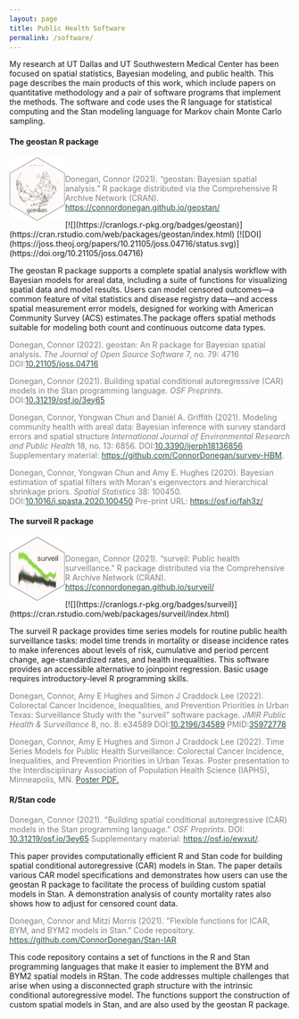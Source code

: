 ```yaml
---
layout: page
title: Public Health Software
permalink: /software/
---
```


My research at UT Dallas and UT Southwestern Medical Center has been focused on spatial statistics, Bayesian modeling, and public health. This page describes the main products of this work, which include papers on quantitative methodology and a pair of software programs that implement the methods. The software and code uses the R language for statistical computing and the Stan modeling language for Markov chain Monte Carlo sampling.

#### The geostan R package

<img src="/assets/geostan-logo.png" align="left" width="100" /> <br />
<p style="color:Gray">Donegan, Connor (2021). “geostan: Bayesian spatial analysis.” R package distributed via the Comprehensive R Archive Network (CRAN). <a style="color:DarkSlateGray" href="{{ site.baseurl }}/geostan/">https://connordonegan.github.io/geostan/</a> </p>  [![](https://cranlogs.r-pkg.org/badges/geostan)](https://cran.rstudio.com/web/packages/geostan/index.html) [![DOI](https://joss.theoj.org/papers/10.21105/joss.04716/status.svg)](https://doi.org/10.21105/joss.04716)

<p> The geostan R package supports a complete spatial analysis workflow with Bayesian models for areal data, including a suite of functions for visualizing spatial data and model results. Users can model censored outcomes&mdash;a common feature of vital statistics and disease registry data&mdash;and access spatial measurement error models, designed for working with American Community Survey (ACS) estimates.The package offers spatial methods suitable for modeling both count and continuous outcome data types.</p>

<p style="color:Gray">Donegan, Connor (2022). geostan: An R package for Bayesian spatial analysis. <em>The Journal of Open Source Software</em> 7, no. 79: 4716 DOI:<a style="color:DarkSlateGray" href="https://doi.org/10.21105/joss.04716">10.21105/joss.04716</a></p>

<p style="color:Gray">Donegan, Connor (2021). Building spatial conditional autoregressive (CAR) models in the Stan programming language. <em>OSF Preprints</em>. DOI:<a style="color:DarkSlateGray" href="https://osf.io/3ey65/">10.31219/osf.io/3ey65</a></p>

<p style="color:Gray">Donegan, Connor, Yongwan Chun and Daniel A. Griffith (2021). Modeling community health with areal data: Bayesian inference with survey standard errors and spatial structure <em>International Journal of Environmental Research and Public Health</em> 18, no. 13: 6856. DOI:<a style="color:DarkSlateGray" href="https://doi.org/10.3390/ijerph18136856">10.3390/ijerph18136856</a> Supplementary material: <a style="color:DarkSlateGray" href="https://github.com/ConnorDonegan/survey-HBM">https://github.com/ConnorDonegan/survey-HBM</a>.</p>

<p style="color:Gray">Donegan, Connor, Yongwan Chun and Amy E. Hughes (2020). Bayesian estimation of spatial filters with Moran's eigenvectors and hierarchical shrinkage priors. <em>Spatial Statistics</em> 38: 100450. DOI:<a style="color:DarkSlateGray" href="https://doi.org/10.1016/j.spasta.2020.100450">10.1016/j.spasta.2020.100450</a> Pre-print URL: <a style="color:DarkSlateGray" href="https://osf.io/fah3z">https://osf.io/fah3z/</a></p>

#### The surveil R package

<img src="/assets/surveil-logo.png" align="left" width="100" /> <br />

<p style="color:Gray">Donegan, Connor (2021). “surveil: Public health surveillance.” R package distributed via the Comprehensive R Archive Network (CRAN). <a style="color:DarkSlateGray" href="{{ site.baseurl }}/surveil/">https://connordonegan.github.io/surveil/</a> </p>
 [![](https://cranlogs.r-pkg.org/badges/surveil)](https://cran.rstudio.com/web/packages/surveil/index.html)

<p> The surveil R package provides time series models for routine public health surveillance tasks: model time trends in mortality or disease incidence rates to make inferences about levels of risk, cumulative and period percent change, age-standardized rates, and health inequalities. This software provides an accessible alternative to joinpoint regression. Basic usage requires introductory-level R programming skills.</p>

<p style="color:Gray">Donegan, Connor, Amy E Hughes and Simon J Craddock Lee (2022). Colorectal Cancer Incidence, Inequalities, and Prevention Priorities in Urban Texas: Surveillance Study with the "surveil" software package. <em>JMIR Public Health & Surveillance</em> 8, no. 8: e34589 DOI:<a style="color:DarkSlateGray" href="https://doi.org/10.2196/34589">10.2196/34589</a> PMID:<a style="color:DarkSlateGray" href="https://pubmed.ncbi.nlm.nih.gov/35972778/a">35972778</a> </p>

<p style="color:Gray">Donegan, Connor, Amy E Hughes and Simon J Craddock Lee (2022). Time Series Models for Public Health Surveillance: Colorectal Cancer Incidence, Inequalities, and Prevention Priorities in Urban Texas. Poster presentation to the Interdisciplinary Association of Population Health Science (IAPHS), Minneapolis, MN. <a style="color:DarkSlateGray" href="{{ site.baseurl }}/surveil-poster/">Poster PDF.</a> </p>

#### R/Stan code

<p style="color:Gray">Donegan, Connor (2021). "Building spatial conditional autoregressive (CAR) models in the Stan programming language." <em>OSF Preprints</em>. DOI: <a style="color:DarkSlateGray" href="https://osf.io/3ey65/">10.31219/osf.io/3ey65</a> Supplementary material: <a style="color:DarkSlateGray" href="https://osf.io/ewxut/">https://osf.io/ewxut/</a>.</p>

<p> This paper provides computationally efficient R and Stan code for building spatial conditional autoregressive (CAR) models in Stan. The paper details various CAR model specifications and demonstrates how users can use the geostan R package to facilitate the process of building custom spatial models in Stan. A demonstration analysis of county mortality rates also shows how to adjust for censored count data. </p>

<p style="color:Gray">Donegan, Connor and Mitzi Morris (2021). "Flexible functions for ICAR, BYM, and BYM2 models in Stan.” Code repository. <a style="color:DarkSlateGray" href="https://github.com/ConnorDonegan/Stan-IAR">https://github.com/ConnorDonegan/Stan-IAR</a> </p>

<p> This code repository contains a set of functions in the R and Stan programming languages that make it easier to implement the BYM and BYM2 spatial models in RStan. The code addresses multiple challenges that arise when using a disconnected graph structure with the intrinsic conditional autoregressive model. The functions support the construction of custom spatial models in Stan, and are also used by the geostan R package. </p>
